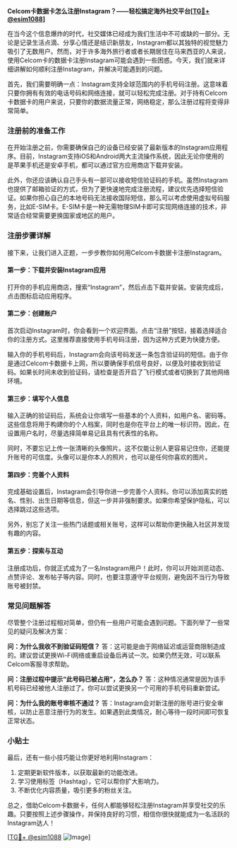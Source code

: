 **Celcom卡数据卡怎么注册Instagram？——轻松搞定海外社交平台[[TG💪+ @esim1088](https://t.me/s/esim1088)]**

在当今这个信息爆炸的时代，社交媒体已经成为我们生活中不可或缺的一部分。无论是记录生活点滴、分享心情还是结识新朋友，Instagram都以其独特的视觉魅力吸引了无数用户。然而，对于许多海外旅行者或者长期居住在马来西亚的人来说，使用Celcom卡的数据卡注册Instagram可能会遇到一些困惑。今天，我们就来详细讲解如何顺利注册Instagram，并解决可能遇到的问题。

首先，我们需要明确一点：Instagram支持全球范围内的手机号码注册。这意味着只要你拥有有效的电话号码和网络连接，就可以轻松完成注册。对于持有Celcom卡数据卡的用户来说，只要你的数据流量正常，网络稳定，那么注册过程将变得非常简单。

### 注册前的准备工作

在开始注册之前，你需要确保自己的设备已经安装了最新版本的Instagram应用程序。目前，Instagram支持iOS和Android两大主流操作系统，因此无论你使用的是苹果手机还是安卓手机，都可以通过官方应用商店下载并安装。

此外，你还应该确认自己手头有一部可以接收短信验证码的手机。虽然Instagram也提供了邮箱验证的方式，但为了更快速地完成注册流程，建议优先选择短信验证。如果你担心自己的本地号码无法接收国际短信，那么可以考虑使用虚拟号码服务，比如E-SIM卡。E-SIM卡是一种无需物理SIM卡即可实现网络连接的技术，非常适合经常需要更换国家或地区的用户。

### 注册步骤详解

接下来，让我们进入正题，一步步教你如何用Celcom卡数据卡注册Instagram。

#### 第一步：下载并安装Instagram应用
打开你的手机应用商店，搜索“Instagram”，然后点击下载并安装。安装完成后，点击图标启动应用程序。

#### 第二步：创建账户
首次启动Instagram时，你会看到一个欢迎界面。点击“注册”按钮，接着选择适合你的注册方式。这里推荐直接使用手机号码注册，因为这种方式更为快捷方便。

输入你的手机号码后，Instagram会向该号码发送一条包含验证码的短信。由于你是通过Celcom卡数据卡上网，所以要确保手机信号良好，以便及时接收到验证码。如果长时间未收到验证码，请检查是否开启了飞行模式或者切换到了其他网络环境。

#### 第三步：填写个人信息
输入正确的验证码后，系统会让你填写一些基本的个人资料，如用户名、密码等。这些信息将用于构建你的个人档案，同时也是你在平台上的唯一标识符。因此，在设置用户名时，尽量选择简单易记且具有代表性的名称。

同时，不要忘记上传一张清晰的头像照片。这不仅能让别人更容易记住你，还能提升账号的可信度。头像可以是你本人的照片，也可以是任何你喜欢的图片。

#### 第四步：完善个人资料
完成基础设置后，Instagram会引导你进一步完善个人资料。你可以添加真实的姓名、性别、出生日期等信息，但这一步并非强制要求。如果你希望保护隐私，可以选择跳过这些选项。

另外，别忘了关注一些热门话题或相关账号，这样可以帮助你更快融入社区并发现有趣的内容。

#### 第五步：探索与互动
注册成功后，你就正式成为了一名Instagram用户！此时，你可以开始浏览动态、点赞评论、发布帖子等内容。同时，也要注意遵守平台规则，避免因不当行为导致账号被封禁。

### 常见问题解答

尽管整个注册过程相对简单，但仍有一些用户可能会遇到问题。下面列举了一些常见的疑问及解决方案：

**问：为什么我收不到验证码短信？**
答：这可能是由于网络延迟或运营商限制造成的。建议尝试更换Wi-Fi网络或重启设备后再试一次。如果仍然无效，可以联系Celcom客服寻求帮助。

**问：注册过程中提示“此号码已被占用”，怎么办？**
答：这种情况通常是因为该手机号码已经被他人注册过了。你可以尝试更换另一个可用的手机号码重新尝试。

**问：为什么我的账号审核不通过？**
答：Instagram会对新注册的账号进行安全审核，以防止恶意注册行为的发生。如果遇到此类情况，耐心等待一段时间即可恢复正常状态。

### 小贴士

最后，还有一些小技巧能让你更好地利用Instagram：
1. 定期更新软件版本，以获取最新的功能改进。
2. 学习使用标签（Hashtag），它可以帮你扩大影响力。
3. 不断优化内容质量，吸引更多的粉丝关注。

总之，借助Celcom卡数据卡，任何人都能够轻松注册Instagram并享受社交的乐趣。只要按照上述步骤操作，并保持良好的习惯，相信你很快就能成为一名活跃的Instagram达人！

[[TG💪+ @esim1088](https://t.me/s/esim1088) ![Image](https://i.postimg.cc/4NQfJmqS/Snipaste-2025-05-13-00-14-12.png)]